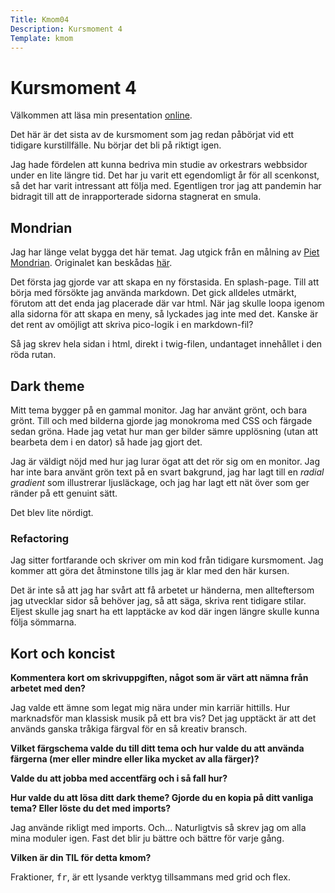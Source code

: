 ```yaml
---
Title: Kmom04
Description: Kursmoment 4
Template: kmom
---
```

# Kursmoment 4

Välkommen att läsa min presentation [online][1].

Det här är det sista av de kursmoment som jag redan påbörjat vid ett tidigare
kurstillfälle. Nu börjar det bli på riktigt igen.

Jag hade fördelen att kunna bedriva min studie av orkestrars webbsidor under en
lite längre tid. Det har ju varit ett egendomligt år för all scenkonst, så det
har varit intressant att följa med. Egentligen tror jag att pandemin har
bidragit till att de inrapporterade sidorna stagnerat en smula.

## Mondrian

Jag har länge velat bygga det här temat. Jag utgick från en målning av
[Piet Mondrian][2]. Originalet kan beskådas [här][3].

Det första jag gjorde var att skapa en ny förstasida. En splash-page. Till att
börja med försökte jag använda markdown. Det gick alldeles utmärkt, förutom att
det enda jag placerade där var html. När jag skulle loopa igenom alla sidorna
för att skapa en meny, så lyckades jag inte med det. Kanske är det rent av
omöjligt att skriva pico-logik i en markdown-fil?

Så jag skrev hela sidan i html, direkt i twig-filen, undantaget innehållet i den
röda rutan.

## Dark theme

Mitt tema bygger på en gammal monitor. Jag har använt grönt, och bara grönt.
Till och med bilderna gjorde jag monokroma med CSS och färgade sedan gröna.
Hade jag vetat hur man ger bilder sämre upplösning (utan att bearbeta dem i
en dator) så hade jag gjort det.

Jag är väldigt nöjd med hur jag lurar ögat att det rör sig om en monitor. Jag
har inte bara använt grön text på en svart bakgrund, jag har lagt till en
_radial gradient_ som illustrerar ljusläckage, och jag har lagt ett nät över
som ger ränder på ett genuint sätt.

Det blev lite nördigt.

### Refactoring

Jag sitter fortfarande och skriver om min kod från tidigare kursmoment. Jag
kommer att göra det åtminstone tills jag är klar med den här kursen.

Det är inte så att jag har svårt att få arbetet ur händerna, men allteftersom
jag utvecklar sidor så behöver jag, så att säga, skriva rent tidigare stilar.
Eljest skulle jag snart ha ett lapptäcke av kod där ingen längre skulle kunna
följa sömmarna.

## Kort och koncist

__Kommentera kort om skrivuppgiften, något som är värt att nämna från arbetet med den?__

Jag valde ett ämne som legat mig nära under min karriär hittills. Hur
marknadsför man klassisk musik på ett bra vis? Det jag upptäckt är att det
används ganska tråkiga färgval för en så kreativ bransch.

__Vilket färgschema valde du till ditt tema och hur valde du att använda 
färgerna (mer eller mindre eller lika mycket av alla färger)?__

__Valde du att jobba med accentfärg och i så fall hur?__



__Hur valde du att lösa ditt dark theme? Gjorde du en kopia på ditt vanliga tema? Eller löste du det med imports?__

Jag använde rikligt med imports. Och... Naturligtvis så skrev jag om alla mina
moduler igen. Fast det blir ju bättre och bättre för varje gång.

__Vilken är din TIL för detta kmom?__

Fraktioner, <samp>fr</samp>, är ett lysande verktyg tillsammans med grid och flex.

[1]: http://www.student.bth.se/~olai19/dbwebb-kurser/design/me/portfolio/report/kmom04
[2]: https://en.wikipedia.org/wiki/Piet_Mondrian
[3]: https://upload.wikimedia.org/wikipedia/commons/thumb/a/a4/Piet_Mondriaan%2C_1930_-_Mondrian_Composition_II_in_Red%2C_Blue%2C_and_Yellow.jpg/800px-Piet_Mondriaan%2C_1930_-_Mondrian_Composition_II_in_Red%2C_Blue%2C_and_Yellow.jpg